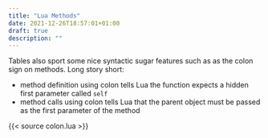 ```yaml
---
title: "Lua Methods"
date: 2021-12-26T18:57:01+01:00
draft: true
description: ""
---
```

Tables also sport some
nice syntactic sugar features such as as the colon sign on methods. Long story
short:

* method definition using colon tells Lua the function expects a hidden first
parameter called `self`
* method calls using colon tells Lua that the parent object must be passed as
the first parameter of the method

{{< source colon.lua >}}
